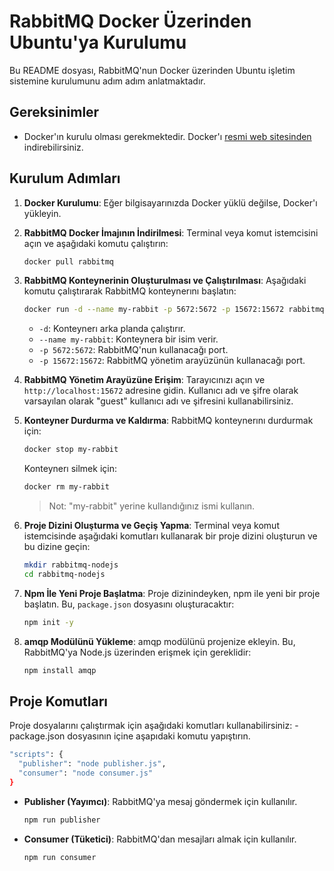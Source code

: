 # RabbitMQ Docker Üzerinden Ubuntu'ya Kurulumu

Bu README dosyası, RabbitMQ'nun Docker üzerinden Ubuntu işletim sistemine kurulumunu adım adım anlatmaktadır.

## Gereksinimler

- Docker'ın kurulu olması gerekmektedir. Docker'ı [resmi web sitesinden](https://www.docker.com/get-started) indirebilirsiniz.

## Kurulum Adımları

1. **Docker Kurulumu**: Eğer bilgisayarınızda Docker yüklü değilse, Docker'ı yükleyin.

2. **RabbitMQ Docker İmajının İndirilmesi**: Terminal veya komut istemcisini açın ve aşağıdaki komutu çalıştırın:

    ```bash
    docker pull rabbitmq
    ```

3. **RabbitMQ Konteynerinin Oluşturulması ve Çalıştırılması**: Aşağıdaki komutu çalıştırarak RabbitMQ konteynerını başlatın:

    ```bash
    docker run -d --name my-rabbit -p 5672:5672 -p 15672:15672 rabbitmq
    ```

    - `-d`: Konteynerı arka planda çalıştırır.
    - `--name my-rabbit`: Konteynera bir isim verir.
    - `-p 5672:5672`: RabbitMQ'nun kullanacağı port.
    - `-p 15672:15672`: RabbitMQ yönetim arayüzünün kullanacağı port.

4. **RabbitMQ Yönetim Arayüzüne Erişim**: Tarayıcınızı açın ve `http://localhost:15672` adresine gidin. Kullanıcı adı ve şifre olarak varsayılan olarak "guest" kullanıcı adı ve şifresini kullanabilirsiniz.

5. **Konteyner Durdurma ve Kaldırma**: RabbitMQ konteynerını durdurmak için:

    ```bash
    docker stop my-rabbit
    ```

    Konteynerı silmek için:

    ```bash
    docker rm my-rabbit
    ```

    > Not: "my-rabbit" yerine kullandığınız ismi kullanın.

6. **Proje Dizini Oluşturma ve Geçiş Yapma**: Terminal veya komut istemcisinde aşağıdaki komutları kullanarak bir proje dizini oluşturun ve bu dizine geçin:

    ```bash
    mkdir rabbitmq-nodejs
    cd rabbitmq-nodejs
    ```

7. **Npm İle Yeni Proje Başlatma**: Proje dizinindeyken, npm ile yeni bir proje başlatın. Bu, `package.json` dosyasını oluşturacaktır:

    ```bash
    npm init -y
    ```

8. **amqp Modülünü Yükleme**: amqp modülünü projenize ekleyin. Bu, RabbitMQ'ya Node.js üzerinden erişmek için gereklidir:

    ```bash
    npm install amqp
    ```
## Proje Komutları

Proje dosyalarını çalıştırmak için aşağıdaki komutları kullanabilirsiniz:
  -package.json dosyasının içine aşapıdaki komutu yapıştırın.
  ```bash
  "scripts": {
    "publisher": "node publisher.js",
    "consumer": "node consumer.js"
  }
```
- **Publisher (Yayımcı)**: RabbitMQ'ya mesaj göndermek için kullanılır.
  
  ```bash
  npm run publisher
  ```

- **Consumer (Tüketici)**: RabbitMQ'dan mesajları almak için kullanılır.
  
  ```bash
  npm run consumer
  ```
